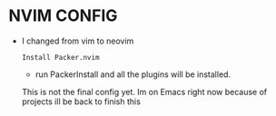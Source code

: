 # NVIM CONFIG
- I changed from vim to neovim
  
  `Install Packer.nvim`
  - run PackerInstall and all the plugins will be installed.
  
  This is not the final config yet. Im on Emacs right now because of projects ill be back to finish this
